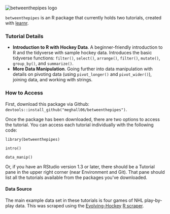 ![betweenthepipes logo](https://github.com/meghall06/personal-website/blob/master/static/img/pipes_logo.png)

`betweenthepipes` is an R package that currently holds two tutorials, created with [learnr](https://rstudio.github.io/learnr/index.html).

### Tutorial Details

* **Introduction to R with Hockey Data**. A beginner-friendly introduction to R and the tidyverse with sample hockey data. Introduces the basic tidyverse functions: `filter()`, `select()`, `arrange()`, `filter()`, `mutate()`, `group_by()`, and `summarize()`.
* **More Data Manipulation**. Going further into data manipulation with details on pivoting data (using `pivot_longer()` and `pivot_wider()`), joining data, and working with strings.

### How to Access

First, download this package via Github: `devtools::install_github("meghall06/betweenthepipes")`.

Once the package has been downloaded, there are two options to access the tutorial. You can access each tutorial individually with the following code: 

```
library(betweenthepipes)

intro()

data_manip()

```
Or, if you have an RStudio version 1.3 or later, there should be a Tutorial pane in the upper right corner (near Environment and Git). That pane should list all the tutorials available from the packages you've downloaded.

#### Data Source

The main example data set in these tutorials is four games of NHL play-by-play data. This was scraped using the [Evolving-Hockey](https://evolving-hockey.com/) [R scraper](https://github.com/evolvingwild/evolving-hockey/blob/master/EH_scrape_functions.R).
